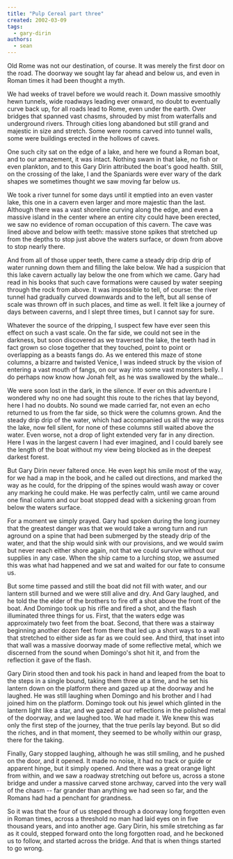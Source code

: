 ```yaml
---
title: "Pulp Cereal part three"
created: 2002-03-09
tags: 
  - gary-dirin
authors: 
  - sean
---
```


Old Rome was not our destination, of course. It was merely the first door on the road. The doorway we sought lay far ahead and below us, and even in Roman times it had been thought a myth.

We had weeks of travel before we would reach it. Down massive smoothly hewn tunnels, wide roadways leading ever onward, no doubt to eventually curve back up, for all roads lead to Rome, even under the earth. Over bridges that spanned vast chasms, shrouded by mist from waterfalls and underground rivers. Through cities long abandoned but still grand and majestic in size and stretch. Some were rooms carved into tunnel walls, some were buildings erected in the hollows of caves.

One such city sat on the edge of a lake, and here we found a Roman boat, and to our amazement, it was intact. Nothing swam in that lake, no fish or even plankton, and to this Gary Dirin attributed the boat's good health. Still, on the crossing of the lake, I and the Spaniards were ever wary of the dark shapes we sometimes thought we saw moving far below us.

We took a river tunnel for some days until it emptied into an even vaster lake, this one in a cavern even larger and more majestic than the last. Although there was a vast shoreline curving along the edge, and even a massive island in the center where an entire city could have been erected, we saw no evidence of roman occupation of this cavern. The cave was lined above and below with teeth: massive stone spikes that stretched up from the depths to stop just above the waters surface, or down from above to stop nearly there.

And from all of those upper teeth, there came a steady drip drip drip of water running down them and filling the lake below. We had a suspicion that this lake cavern actually lay below the one from which we came. Gary had read in his books that such cave formations were caused by water seeping through the rock from above. It was impossible to tell, of course: the river tunnel had gradually curved downwards and to the left, but all sense of scale was thrown off in such places, and time as well. It felt like a journey of days between caverns, and I slept three times, but I cannot say for sure.

Whatever the source of the dripping, I suspect few have ever seen this effect on such a vast scale. On the far side, we could not see in the darkness, but soon discovered as we traversed the lake, the teeth had in fact grown so close together that they touched, point to point or overlapping as a beasts fangs do. As we entered this maze of stone columns, a bizarre and twisted Venice, I was indeed struck by the vision of entering a vast mouth of fangs, on our way into some vast monsters belly. I do perhaps now know how Jonah felt, as he was swallowed by the whale...

We were soon lost in the dark, in the silence. If ever on this adventure I wondered why no one had sought this route to the riches that lay beyond, here I had no doubts. No sound we made carried far, not even an echo returned to us from the far side, so thick were the columns grown. And the steady drip drip of the water, which had accompanied us all the way across the lake, now fell silent, for none of these columns still waited above the water. Even worse, not a drop of light extended very far in any direction. Here I was in the largest cavern I had ever imagined, and I could barely see the length of the boat without my view being blocked as in the deepest darkest forest.

But Gary Dirin never faltered once. He even kept his smile most of the way, for we had a map in the book, and he called out directions, and marked the way as he could, for the dripping of the spines would wash away or cover any marking he could make. He was perfectly calm, until we came around one final column and our boat stopped dead with a sickening groan from below the waters surface.

For a moment we simply prayed. Gary had spoken during the long journey that the greatest danger was that we would take a wrong turn and run aground on a spine that had been submerged by the steady drip of the water, and that the ship would sink with our provisions, and we would swim but never reach either shore again, not that we could survive without our supplies in any case. When the ship came to a lurching stop, we assumed this was what had happened and we sat and waited for our fate to consume us.

But some time passed and still the boat did not fill with water, and our lantern still burned and we were still alive and dry. And Gary laughed, and he told the the elder of the brothers to fire off a shot above the front of the boat. And Domingo took up his rifle and fired a shot, and the flash illuminated three things for us. First, that the waters edge was approximately two feet from the boat. Second, that there was a stairway beginning another dozen feet from there that led up a short ways to a wall that stretched to either side as far as we could see. And third, that inset into that wall was a massive doorway made of some reflective metal, which we discerned from the sound when Domingo's shot hit it, and from the reflection it gave of the flash.

Gary Dirin stood then and took his pack in hand and leaped from the boat to the steps in a single bound, taking them three at a time, and he set his lantern down on the platform there and gazed up at the doorway and he laughed. He was still laughing when Domingo and his brother and I had joined him on the platform. Domingo took out his jewel which glinted in the lantern light like a star, and we gazed at our reflections in the polished metal of the doorway, and we laughed too. We had made it. We knew this was only the first step of the journey, that the true perils lay beyond. But so did the riches, and in that moment, they seemed to be wholly within our grasp, there for the taking.

Finally, Gary stopped laughing, although he was still smiling, and he pushed on the door, and it opened. It made no noise, it had no track or guide or apparent hinge, but it simply opened. And there was a great orange light from within, and we saw a roadway stretching out before us, across a stone bridge and under a massive carved stone archway, carved into the very wall of the chasm -- far grander than anything we had seen so far, and the Romans had had a penchant for grandness.

So it was that the four of us stepped through a doorway long forgotten even in Roman times, across a threshold no man had laid eyes on in five thousand years, and into another age. Gary Dirin, his smile stretching as far as it could, stepped forward onto the long forgotten road, and he beckoned us to follow, and started across the bridge. And that is when things started to go wrong.
